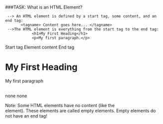 ###TASK:  What is an HTML Element?
           
     --> An HTML element is defined by a start tag, some content, and an end tag:
           <tagname> Content goes here... </tagname>
     -->The HTML element is everything from the start tag to the end tag:
                <h1>My First Heading</h1>
                <p>My first paragraph.</p>

Start tag         Element content          End tag  
   
 <h1>             My First Heading	     </h1>
 <p>	       My first paragraph	     </p>
 <br>	            none                      none


Note: Some HTML elements have no content (like the <br> element). These elements are called empty elements.
           Empty elements do not have an end tag!

